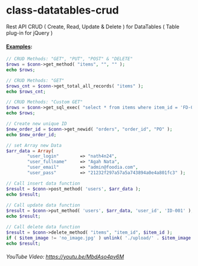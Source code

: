 # class-datatables-crud
Rest API CRUD ( Create, Read, Update &amp; Delete ) for DataTables ( Table plug-in for jQuery )

#### <u>Examples</u>:
```php
// CRUD Methods: "GET", "PUT", "POST" & "DELETE"
$rows = $conn->get_method( "items", "", "" );
echo $rows;

// CRUD Methods: "GET"
$rows_cnt = $conn->get_total_all_records( "items" );
echo $rows_cnt;

// CRUD Methods: "Custom GET"
$rows = $conn->get_sql_exec( "select * from items where item_id = 'FD-001'" );
echo $rows;

// Create new unique ID
$new_order_id = $conn->get_newid( "orders", "order_id", "PO" );
echo $new_order_id;

// set Array new Data
$arr_data = Array(
		"user_login" 		=> "nath4n24",
		"user_fullname" 	=> "Agah Nata",
		"user_email" 		=> "admin@foodia.com",
		"user_pass" 		=> "21232f297a57a5a743894a0e4a801fc3" );

// Call insert data function
$result = $conn->post_method( 'users', $arr_data );
echo $result;
		
// Call update data function
$result = $conn->put_method( 'users', $arr_data, 'user_id', 'ID-001' );
echo $result;

// Call delete data function
$result = $conn->delete_method( "items", "item_id", $item_id );
if ( $item_image != 'no_image.jpg' ) unlink( './upload/' . $item_image );
echo $result;
```
###### YouTube Video: https://youtu.be/MbdAso4pv6M
